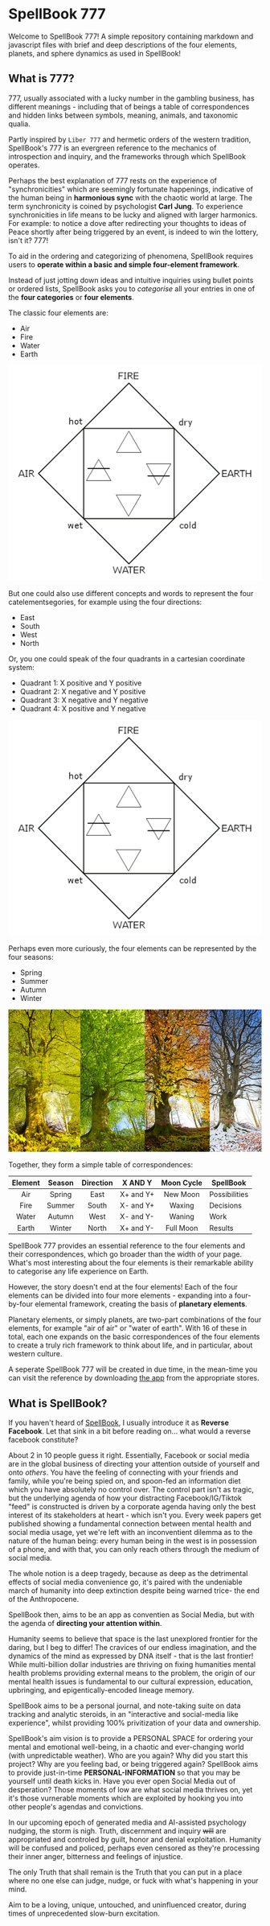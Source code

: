 # SpellBook 777

Welcome to SpellBook 777! A simple repository containing markdown and javascript files with brief and deep descriptions of the four elements, planets, and sphere dynamics as used in SpellBook!

## What is 777?

777, usually associated with a lucky number in the gambling business, has different meanings - including that of beings a table of correspondences and hidden links between symbols, meaning, animals, and taxonomic qualia.

Partly inspired by `Liber 777` and hermetic orders of the western tradition, SpellBook's 777 is an evergreen reference to the mechanics of introspection and inquiry, and the frameworks through which SpellBook operates.

Perhaps the best explanation of 777 rests on the experience of "synchronicities" which are seemingly fortunate happenings, indicative of the human being in **harmonious sync** with the chaotic world at large. The term synchronicity is coined by psychologist **Carl Jung**. To experience synchronicities in life means to be lucky and aligned with larger harmonics. For example: to notice a dove after redirecting your thoughts to ideas of Peace shortly after being triggered by an event, is indeed to win the lottery, isn't it? 777!

To aid in the ordering and categorizing of phenomena, SpellBook requires users to **operate within a basic and simple four-element framework**.

Instead of just jotting down ideas and intuitive inquiries using bullet points or ordered lists, SpellBook asks you to *categorise* all your entries in one of the **four categories** or **four elements**.

The classic four elements are:
- Air
- Fire
- Water
- Earth

![](media/readme/Four_elements_in_Alchemy.jpg)

But one could also use different concepts and words to represent the four catelementsegories, for example using the four directions:
- East
- South
- West
- North

Or, you one could speak of the four quadrants in a cartesian coordinate system:
- Quadrant 1: X positive and Y positive
- Quadrant 2: X negative and Y positive
- Quadrant 3: X negative and Y negative
- Quadrant 4: X positive and Y negative

![](media/readme/Four_elements_in_Alchemy.jpg)

Perhaps even more curiously, the four elements can be represented by the four seasons:
- Spring
- Summer
- Autumn
- Winter

![](media/readme/seasons.webp)

Together, they form a simple table of correspondences:

| Element | Season | Direction |  X AND Y  | Moon Cycle | SpellBook     |
|:-------:|:------:|:---------:|:---------:|:----------:|---------------|
|     Air | Spring | East      | X+ and Y+ | New Moon   | Possibilities |
|    Fire | Summer | South     | X- and Y+ | Waxing     | Decisions     |
|   Water | Autumn | West      | X- and Y- | Waning     | Work          |
|   Earth | Winter | North     | X+ and Y- | Full Moon  | Results       |

SpellBook 777 provides an essential reference to the four elements and their correspondences, which go broader than the width of your page. What's most interesting about the four elements is their remarkable ability to categorise any life experience on Earth.

However, the story doesn't end at the four elements! Each of the four elements can be divided into four more elements - expanding into a four-by-four elemental framework, creating the basis of **planetary elements**.

Planetary elements, or simply planets, are two-part combinations of the four elements, for example "air of air" or "water of earth". With 16 of these in total, each one expands on the basic correspondences of the four elements to create a truly rich framework to think about life, and in particular, about western culture.

A seperate SpellBook 777 will be created in due time, in the mean-time you can visit the reference by downloading [the app](https://thespellbook.app) from the appropriate stores.

## What is SpellBook?

If you haven't heard of [SpellBook](https://thespellbook.app), I usually introduce it as **Reverse Facebook**. Let that sink in a bit before reading on... what would a reverse facebook constitute?

About 2 in 10 people guess it right. Essentially, Facebook or social media are in the global business of directing your attention outside of yourself and onto *others*. You have the feeling of connecting with your friends and family, while you're being spied on, and spoon-fed an information diet which you have absolutely no control over. The control part isn't as tragic, but the underlying agenda of how your distracting Facebook/IG/Tiktok "feed" is constructed is driven by a corporate agenda having only the best interest of its stakeholders at heart - which isn't you. Every week papers get published showing a fundamental connection between mental health and social media usage, yet we're left with an inconventient dilemma as to the nature of the human being: every human being in the west is in possession of a phone, and with that, you can only reach others through the medium of social media.

The whole notion is a deep tragedy, because as deep as the detrimental effects of  social media convenience go, it's paired with the undeniable march of humanity into deep extinction despite being warned trice- the end of the Anthropocene.

SpellBook then, aims to be an app as conventien as Social Media, but with the agenda of **directing your attention within**.

Humanity seems to believe that space is the last unexplored frontier for the daring, but I beg to differ! The cravices of our endless imagination, and the dynamics of the mind as expressed by DNA itself - that is the last frontier! While multi-billion dollar industries are thriving on fixing humanities mental health problems providing external means to the problem, the origin of our mental health issues is fundamental to our cultural expression, education, upbringing, and epigentically-encoded lineage memory.

SpellBook aims to be a personal journal, and note-taking suite on data tracking and analytic steroids, in an "interactive and social-media like experience", whilst providing 100% privitization of your data and ownership.

SpellBook's aim vision is to provide a PERSONAL SPACE for ordering your mental and emotional well-being, in a chaotic and ever-changing world (with unpredictable weather). Who are you again? Why did you start this project? Why are you feeling bad, or being triggered again? SpellBook aims to provide just-in-time **PERSONAL-INFORMATION** so that you may be yourself until death kicks in. Have you ever open Social Media out of desperation? Those moments of low are what social media thrives on, yet it's those vurnerable moments which are exploited by hooking you into other people's agendas and convictions.

In our upcoming epoch of generated media and AI-assisted psychology nudging, the storm is nigh. Truth, discernment and inquiry ~~will~~ are appropriated and controled by guilt, honor and denial exploitation. Humanity will be confused and policed, perhaps even censored as they're processing their inner anger, bitterness and feelings of injustice.

The only Truth that shall remain is the Truth that you can put in a place where no one else can judge, nudge, or fuck with what's happening in your mind.

Aim to be a loving, unique, untouched, and uninfluenced creator, during times of unprecedented slow-burn excitation.

